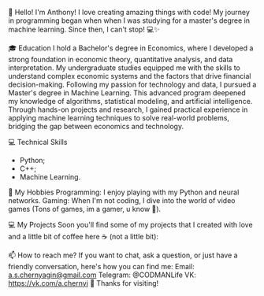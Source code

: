 👋 Hello! I'm Anthony!
I love creating amazing things with code! My journey in programming began when when I was studying for a master's degree in machine learning. Since then, I can't stop! 💻✨

🎓 Education
I hold a Bachelor's degree in Economics, where I developed a strong foundation in economic theory, quantitative analysis, and data interpretation. My undergraduate studies equipped me with the skills to understand complex economic systems and the factors that drive financial decision-making.
Following my passion for technology and data, I pursued a Master's degree in Machine Learning. This advanced program deepened my knowledge of algorithms, statistical modeling, and artificial intelligence. Through hands-on projects and research, I gained practical experience in applying machine learning techniques to solve real-world problems, bridging the gap between economics and technology. 

💻 Technical Skills
- Python;
- C++;
- Machine Learning.

🎨 My Hobbies
Programming: I enjoy playing with my Python and neural networks.
Gaming: When I'm not coding, I dive into the world of video games (Tons of games, im a gamer, u know 🤙).

💻 My Projects
Soon you'll find some of my projects that I created with love and a little bit of coffee here ☕ (not a little bit):

📫 How to reach me?
If you want to chat, ask a question, or just have a friendly conversation, here's how you can find me:
Email: a.s.chernyagin@gmail.com
Telegram: @CODMANLife
VK: https://vk.com/a.chernyi
🤗 Thanks for visiting!
